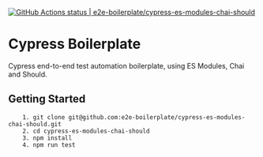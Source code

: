 [![GitHub Actions status | e2e-boilerplate/cypress-es-modules-chai-should](https://github.com/e2e-boilerplate/cypress-es-modules-chai-should/workflows/cypress-es-modules-chai-should/badge.svg)](https://github.com/e2e-boilerplate/cypress-es-modules-chai-should/actions?workflow=cypress-es-modules-chai-should)
    
# Cypress Boilerplate
    
Cypress end-to-end test automation boilerplate, using ES Modules, Chai and Should.
    
## Getting Started
    	1. git clone git@github.com:e2e-boilerplate/cypress-es-modules-chai-should.git
    	2. cd cypress-es-modules-chai-should
    	3. npm install
    	4. npm run test
